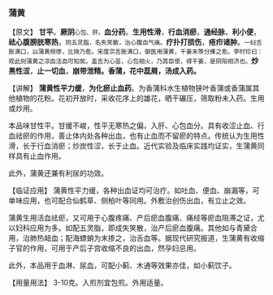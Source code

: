 ### 蒲黄

【原文】  **甘平**。**厥阴**<small>心包、肝。</small>**血分药**。**生用性滑**，**行血消瘀**，**通经脉**，**利小便**，**祛心腹膀胱寒热**，<small>同五灵脂，名失笑散，治心腹血气痛。</small>**疗扑打损伤**，**疮疖诸肿**。<small>一妇舌胀满口，以蒲黄频掺，比晓乃愈。宋度宗舌胀满口，御医用蒲黄，干姜末等分搽之愈。李时珍曰：观此则蒲黄之凉血活血可知矣。盖舌为心苗，心包相火，乃其臣使，得干姜，是阴阳相济也。</small>**炒黑性涩**，**止一切血**，**崩带泄精。香蒲，花中蕊屑，汤成入药。**

【讲解】  **蒲黄性平力缓**，**为化瘀止血药**。为香蒲科水生植物狭叶香蒲或香蒲属其他植物的花粉。花初开放时，采收花序上的雄花，晒干碾压，筛取粉未入药。生用或炒用。

本品味甘性平。甘缓不峻，性平无寒热之偏，入肝、心包血分。具有收涩止血、行血祛瘀的作用，善止体内处各种出血，也有止血而不留瘀的特点。传统认为生用性滑，长于行血消瘀；炒炭性涩，长于止血。近代实验及临床实践均证实，生蒲黄同样具有止血作用。

此外，蒲黄还兼有利尿的功效。

【临证应用】  蒲黄性平力缓，各种出血证均可治疗。如吐血、便血、崩漏等，可单味应用，也可配合仙鹤草、侧柏叶等同用。外敷治创伤出血，有立止之效。

蒲黄生用活血祛瘀，又可用于心腹疼痛、产后瘀血腹痛、痛经等瘀血阻滞之证，尤以妇科应用为多。如配五灵脂，即成失笑散，治产后瘀血腹痛。其他如与青黛合用，治肺热衄血；配海螵蛸为末掺之，治舌血等。据现代研究报道，生蒲黄有收缩子官的作用，可用于产后子宫收缩不良的出血，然孕妇忌用。

此外，本品用于血淋、尿血，可配小蓟、木通等效果亦佳，如小蓟饮子。

【用量用法】  3-10克。入煎剂宜包煎。外用适量。